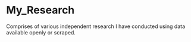 # My_Research
Comprises of various independent research I have conducted using data available openly or scraped.

